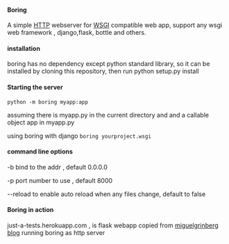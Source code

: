 
#### Boring

A simple [HTTP](https://en.m.wikipedia.org/wiki/Hypertext_Transfer_Protocol) webserver for [WSGI]( https://en.m.wikipedia.org/wiki/Web_Server_Gateway_Interface) compatible web app, 
support any wsgi web framework , django,flask, bottle and others.


#### installation

boring has no dependency except python standard library, so it can be installed by cloning this repository, then run python setup.py install

#### Starting the server

`python -m boring myapp:app`

assuming there is myapp.py in the current directory and and a callable object app in myapp.py

using boring with django
`boring yourproject.wsgi`

#### command line options
   -b  <addr>   bind to the addr , default 0.0.0.0

   -p <port>   port number to use , default 8000

  --reload      to enable auto reload when any files change, default to false


#### Boring in action

  just-a-tests.herokuapp.com , is flask webapp copied from [miguelgrinberg blog](https://blog.miguelgrinberg.com/post/the-flask-mega-tutorial-part-i-hello-world) running boring as http server

 